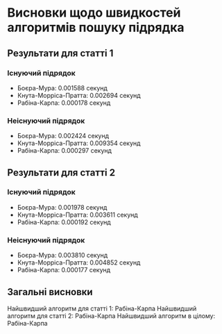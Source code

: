 # Висновки щодо швидкостей алгоритмів пошуку підрядка

## Результати для статті 1

### Існуючий підрядок
- Боєра-Мура: 0.001588 секунд
- Кнута-Морріса-Пратта: 0.002694 секунд
- Рабіна-Карпа: 0.000178 секунд

### Неіснуючий підрядок
- Боєра-Мура: 0.002424 секунд
- Кнута-Морріса-Пратта: 0.009354 секунд
- Рабіна-Карпа: 0.000297 секунд

## Результати для статті 2

### Існуючий підрядок
- Боєра-Мура: 0.001978 секунд
- Кнута-Морріса-Пратта: 0.003611 секунд
- Рабіна-Карпа: 0.000192 секунд

### Неіснуючий підрядок
- Боєра-Мура: 0.003810 секунд
- Кнута-Морріса-Пратта: 0.004852 секунд
- Рабіна-Карпа: 0.000177 секунд

## Загальні висновки
Найшвидший алгоритм для статті 1: Рабіна-Карпа
Найшвидший алгоритм для статті 2: Рабіна-Карпа
Найшвидший алгоритм в цілому: Рабіна-Карпа